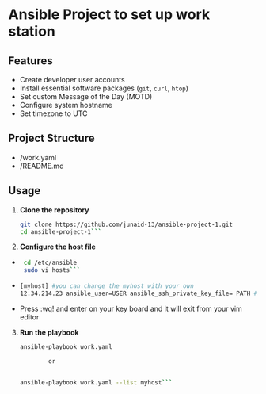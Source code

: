 # Ansible Project to set up work station

## Features
- Create developer user accounts
- Install essential software packages (`git`, `curl`, `htop`)
- Set custom Message of the Day (MOTD)
- Configure system hostname
- Set timezone to UTC

## Project Structure
- /work.yaml
- /README.md

## Usage
1. **Clone the repository**
   ```bash
   git clone https://github.com/junaid-13/ansible-project-1.git
   cd ansible-project-1```
   
2. **Configure the host file**
  -  ```bash
      cd /etc/ansible
      sudo vi hosts```

   - ```bash
     [myhost] #you can change the myhost with your own
     12.34.214.23 ansible_user=USER ansible_ssh_private_key_file= PATH # You can change this Ip address with your respective ip address, change the username and path as per your username and Path of your private key file(pem file)
     ```
  - Press :wq! and enter on your key board and it will exit from your vim editor

    
3. **Run the playbook**
    ```bash
    ansible-playbook work.yaml
    
            or 

    
    ansible-playbook work.yaml --list myhost```
